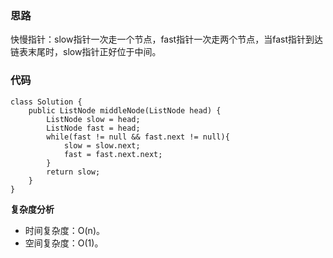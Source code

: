 ### 思路
快慢指针：slow指针一次走一个节点，fast指针一次走两个节点，当fast指针到达链表末尾时，slow指针正好位于中间。
### 代码
```
class Solution {
    public ListNode middleNode(ListNode head) {
        ListNode slow = head;
        ListNode fast = head;
        while(fast != null && fast.next != null){
            slow = slow.next;
            fast = fast.next.next;
        }
        return slow;
    }
}
```
**复杂度分析**
- 时间复杂度：O(n)。
- 空间复杂度：O(1)。
